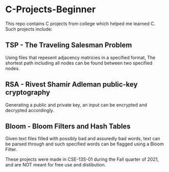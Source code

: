 # C-Projects-Beginner
This repo contains C projects from college which helped me learned C.
Such projects include:

## TSP - The Traveling Salesman Problem
Using files that repesent adjacency matricies in a specified format,
The shortest path including all nodes can be found between two specified
nodes.

## RSA - Rivest Shamir Adleman public-key cryptography
Generating a public and private key, an input can be encrypted and
decrypted accordingly.

## Bloom - Bloom Filters and Hash Tables
Given text files filled with possibly bad and assuredly bad words,
text can be parsed through and such specified words can be flagged
using a Bloom Filter.

These projects were made in CSE-13S-01 during the Fall quarter of 2021,
and are NOT meant for free use and distibution.
